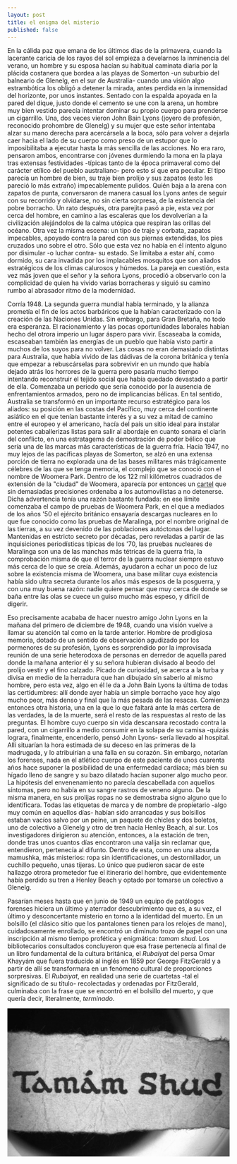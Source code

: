 ```yaml
---
layout: post
title: el enigma del misterio
published: false
---
```

En la cálida paz que emana de los últimos días de la primavera, cuando la lacerante caricia de los rayos del sol empieza a develarnos la inminencia del verano, un hombre y su esposa hacían su habitual caminata diaria por la plácida costanera que bordea a las playas de Somerton -un suburbio del balneario de Glenelg, en el sur de Australia- cuando una visión algo estrambótica los obligó a detener la mirada, antes perdida en la inmensidad del horizonte, por unos instantes. Sentado con la espalda apoyada en la pared del dique, justo donde el cemento se une con la arena, un hombre muy bien vestido parecía intentar dominar su propio cuerpo para prenderse un cigarrillo. Una, dos veces vieron John Bain Lyons (joyero de profesión, reconocido prohombre de Glenelg) y su mujer que este señor intentaba alzar su mano derecha para acercársela a la boca, sólo para volver a dejarla caer hacia el lado de su cuerpo como preso de un estupor que lo imposibilitaba a ejecutar hasta la más sencilla de las acciones. No era raro, pensaron ambos, encontrarse con jóvenes durmiendo la mona en la playa tras extensas festividades -típicas tanto de la época primaveral como del carácter etílico del pueblo australiano- pero esto sí que era peculiar. El tipo parecía un hombre de bien, su traje bien prolijo y sus zapatos (esto les pareció lo más extraño) impecablemente pulidos. Quién baja a la arena con zapatos de punta, conversaron de manera casual los Lyons antes de seguir con su recorrido y olvidarse, no sin cierta sorpresa, de la existencia del pobre borracho. Un rato después, otra parejita pasó a pie, esta vez por cerca del hombre, en camino a las escaleras que los devolverían a la civilización alejándolos de la calma utópica que respiran las orillas del océano. Otra vez la misma escena: un tipo de traje y corbata, zapatos impecables, apoyado contra la pared con sus piernas extendidas, los pies cruzados uno sobre el otro. Sólo que esta vez no había en él intento alguno por disimular -o luchar contra- su estado. Se limitaba a estar ahí, como dormido, su cara invadida por los implacables mosquitos que son aliados estratégicos de los climas calurosos y húmedos. La pareja en cuestión, esta vez más joven que el señor y la señora Lyons, procedió a observarlo con la complicidad de quien ha vivido varias borracheras y siguió su camino rumbo al abrasador ritmo de la modernidad.

Corría 1948. La segunda guerra mundial había terminado, y la alianza prometía el fin de los actos barbáricos que la habían caracterizado con la creación de las Naciones Unidas. Sin embargo, para Gran Bretaña, no todo era esperanza. El racionamiento y las pocas oportunidades laborales habían hecho del otrora imperio un lugar áspero para vivir. Escaseaba la comida, escaseaban también las energías de un pueblo que había visto partir a muchos de los suyos para no volver. Las cosas no eran demasiado distintas para Australia, que había vivido de las dádivas de la corona británica y tenía que empezar a rebuscárselas para sobrevivir en un mundo que había dejado atrás los horrores de la guerra pero pasaría mucho tiempo intentando reconstruir el tejido social que había quedado devastado a partir de ella. Comenzaba un periodo que sería conocido por la ausencia de enfrentamientos armados, pero no de implicancias bélicas. En tal sentido, Australia se transformó en un importante recurso estratégico para los aliados: su posición en las costas del Pacífico, muy cerca del continente asiático en el que tenían bastante interés y a su vez a mitad de camino entre el europeo y el americano, hacía del país un sitio ideal para instalar potentes caballerizas listas para salir al abordaje en cuanto sonara el clarín del conflicto, en una estratagema de demostración de poder bélico que sería una de las marcas más características de la guerra fría. Hacia 1947, no muy lejos de las pacíficas playas de Somerton, se alzó en una extensa porción de tierra no explorada una de las bases militares más trágicamente célebres de las que se tenga memoria, el complejo que se conoció con el nombre de Woomera Park. Dentro de los 122 mil kilómetros cuadrados de extensión de la "ciudad" de Woomera, aparecía por entonces un [cartel](http://upload.wikimedia.org/wikipedia/commons/thumb/4/42/Woomera-warning-sign.JPG/800px-Woomera-warning-sign.JPG) que sin demasiadas precisiones ordenaba a los automovilistas a no detenerse. Dicha advertencia tenía una razón bastante fundada: en ese límite comenzaba el campo de pruebas de Woomera Park, en el que a mediados de los años '50 el ejército británico ensayaría descargas nucleares en lo que fue conocido como las pruebas de Maralinga, por el nombre original de las tierras, a su vez devenido de las poblaciones autóctonas del lugar. Mantenidas en estricto secreto por décadas, pero reveladas a partir de las inquisiciones periodísticas típicas de los '70, las pruebas nucleares de Maralinga son una de las manchas más tétricas de la guerra fría, la comprobación misma de que el terror de la guerra nuclear siempre estuvo más cerca de lo que se creía. Además, ayudaron a echar un poco de luz sobre la existencia misma de Woomera, una base militar cuya existencia había sido ultra secreta durante los años más espesos de la posguerra, y con una muy buena razón: nadie quiere pensar que muy cerca de donde se baña entre las olas se cuece un guiso mucho más espeso, y difícil de digerir.

Eso precisamente acababa de hacer nuestro amigo John Lyons en la mañana del primero de diciembre de 1948, cuando una visión vuelve a llamar su atención tal como en la tarde anterior. Hombre de prodigiosa memoria, dotado de un sentido de observación agudizado por los pormenores de su profesión, Lyons es sorprendido por la improvisada reunión de una serie heterodoxa de personas en derredor de aquella pared donde la mañana anterior él y su señora hubieran divisado al beodo del prolijo vestir y el fino calzado. Picado de curiosidad, se acerca a la turba y divisa en medio de la herradura que han dibujado sin saberlo al mismo hombre, pero esta vez, algo en él le da a John Bain Lyons la última de todas las certidumbres: allí donde ayer había un simple borracho yace hoy algo mucho peor, más denso y final que la más pesada de las resacas. Comienza entonces otra historia, una en la que lo que faltará ante la más certera de las verdades, la de la muerte, será el resto de las respuestas al resto de las preguntas. El hombre cuyo cuerpo sin vida descansara recostado contra la pared, con un cigarrillo a medio consumir en la solapa de su camisa -quizás lograra, finalmente, encenderlo, pensó John Lyons- sería llevado al hospital. Allí situarían la hora estimada de su deceso en las primeras de la madrugada, y lo atribuirían a una falla en su corazón. Sin embargo, notarían los forenses, nada en el atlético cuerpo de este paciente de unos cuarenta años hace suponer la posibilidad de una enfermedad cardíaca; más bien su hígado lleno de sangre y su bazo dilatado hacían suponer algo mucho peor. La hipótesis del envenenamiento no parecía descabellada con aquellos síntomas, pero no había en su sangre rastros de veneno alguno. De la misma manera, en sus prolijas ropas no se demostraba signo alguno que lo identificara. Todas las etiquetas de marca y de nombre de propietario -algo muy común en aquellos días- habían sido arrancadas y sus bolsillos estaban vacíos salvo por un peine, un paquete de chicles y dos boletos, uno de colectivo a Glenelg y otro de tren hacia Henley Beach, al sur. Los investigadores dirigieron su atención, entonces, a la estación de tren, donde tras unos cuantos días encontraron una valija sin reclamar que, entendieron, pertenecía al difunto. Dentro de esta, como en una absurda mamushka, más misterios: ropa sin identificaciones, un destornillador, un cuchillo pequeño, unas tijeras. Lo único que pudieron sacar de este hallazgo otrora prometedor fue el itinerario del hombre, que evidentemente había perdido su tren a Henley Beach y optado por tomarse un colectivo a Glenelg.

Pasarían meses hasta que en junio de 1949 un equipo de patólogos forenses hiciera un último y aterrador descubrimiento que es, a su vez, el último y desconcertante misterio en torno a la identidad del muerto. En un bolsillo (el clásico sitio que los pantalones tienen para los relojes de mano), cuidadosamente enrollado, se encontró un diminuto trozo de papel con una inscripción al mismo tiempo profética y enigmática: *tamam shud*. Los bibliotecarios consultados concluyeron que esa frase pertenecía al final de un libro fundamental de la cultura británica, el *Rubaiyat* del persa Omar Khayyám que fuera traducido al inglés en 1859 por George FitzGerald y a partir de allí se transformara en un fenómeno cultural de proporciones sorpresivas. El *Rubaiyat*, en realidad una serie de cuartetas -tal el significado de su título- recolectadas y ordenadas por FitzGerald, culminaba con la frase que se encontró en el bolsillo del muerto, y que quería decir, literalmente, *terminado*.

![alt text](https://raw.githubusercontent.com/irigoin/irigoin.github.io/master/images/fin.jpg "Todo eso fuiste, pero perdiste")

